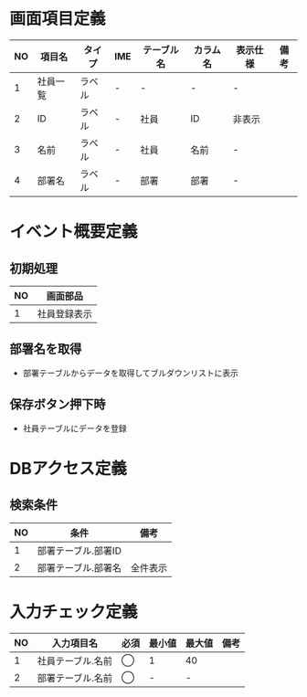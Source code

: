 # 画面項目定義

| NO | 項目名 | タイプ | IME | テーブル名 | カラム名 | 表示仕様 | 備考 |
| ---- | ---- | ---- | ---- | ---- | ---- | ---- | ---- |
| 1 | 社員一覧 | ラベル | - | - | - | - |
| 2 | ID | ラベル | - | 社員 | ID | 非表示 |
| 3 | 名前 | ラベル | - | 社員 | 名前 | - |
| 4 | 部署名 | ラベル | - | 部署 | 部署 | - |

# イベント概要定義

## 初期処理
| NO | 画面部品 |
| ---- | ---- |
| 1 | 社員登録表示 |

## 部署名を取得
 - 部署テーブルからデータを取得してブルダウンリストに表示

## 保存ボタン押下時
 - 社員テーブルにデータを登録

# DBアクセス定義

## 検索条件
| NO | 条件 | 備考
| ---- | ---- | ---- |
| 1 | 部署テーブル.部署ID |
| 2 | 部署テーブル.部署名 | 全件表示

# 入力チェック定義

| NO | 入力項目名 | 必須 | 最小値 | 最大値 | 備考 |
| ---- | ---- | ---- | ---- | ---- | ---- |
| 1 | 社員テーブル.名前 | ◯ | 1 | 40 |
| 2 | 部署テーブル.名前 | ◯ | - | - |

